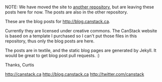 NOTE: We have moved the site to [another repository](https://github.com/canstack/canstack.ca), but are leaving these posts here for now. The posts are also in the other repository.

These are the blog posts for http://blog.canstack.ca.

Currently they are licensed under creative commons. The CanStack website is based on a template I purchased so I can't put those files in this repository, thus only the blog posts are here.

The posts are in textile, and the static blog pages are generated by Jekyll. It would be great to get blog post pull requests. :)

Thanks,
Curtis

http://canstack.ca
http://blog.canstack.ca
http://twitter.com/canstack
